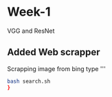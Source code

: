 # Week-1
VGG and ResNet

## Added Web scrapper
Scrapping image from bing
type
'''
```bash
bash search.sh
}
```
